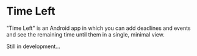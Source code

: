 # Time Left
"Time Left" is an Android app in which you can add deadlines and events and see the remaining time until them in a single, minimal view.

Still in development...
